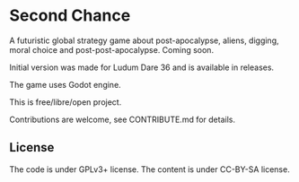 # Second Chance

A futuristic global strategy game about post-apocalypse, aliens, digging, moral
choice and post-post-apocalypse. Coming soon.

Initial version was made for Ludum Dare 36 and is available in releases.

The game uses Godot engine.

This is free/libre/open project.

Contributions are welcome, see CONTRIBUTE.md for details.

## License

The code is under GPLv3+ license.
The content is under CC-BY-SA license.
